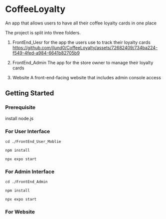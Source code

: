 # CoffeeLoyalty

An app that allows users to have all their coffee loyalty cards in one place


The project is split into three folders.

1. FrontEnd_Uesr
   for the app the users use to track their loyalty cards
   https://github.com/jlund0/CoffeeLoyalty/assets/72682409/734ba224-f549-4fed-a984-6641b82705b9

2. FrontEnd_Admin
   The app for the store owner to manage their loyalty cards
   

4. Website
   A front-end-facing website that includes admin console access
   

## Getting Started

### Prerequisite

install node.js

### For User Interface

`cd ./FrontEnd_User_Moblie`

`npm install`

`npx expo start`

### For Admin Interface

`cd ./FrontEnd_Admin`

`npm install`

`npx expo start`

### For Website



